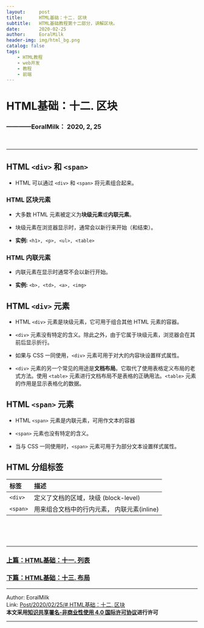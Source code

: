```yaml
---
layout:     post                    
title:      HTML基础：十二. 区块     
subtitle:   HTML基础教程第十二部分，讲解区块。
date:       2020-02-25           
author:     EoralMilk             
header-img: img/html_bg.png    
catalog: false                    
tags:        
    - HTML教程
    - web开发
    - 教程
    - 前端
---
```



# HTML基础：十二. 区块
### ————EoralMilk： 2020, 2, 25
<br/>  

---
## HTML `<div>` 和 `<span>`

- HTML 可以通过 `<div>` 和 `<span>` 将元素组合起来。

### HTML 区块元素

- 大多数 HTML 元素被定义为**块级元素**或**内联元素**。

- 块级元素在浏览器显示时，通常会以新行来开始（和结束）。

- **实例:** `<h1>, <p>, <ul>, <table>`

### HTML 内联元素

- 内联元素在显示时通常不会以新行开始。

- **实例:** `<b>, <td>, <a>, <img>`

## HTML `<div>` 元素

- HTML `<div>` 元素是块级元素，它可用于组合其他 HTML 元素的容器。

- `<div>` 元素没有特定的含义。除此之外，由于它属于块级元素，浏览器会在其前后显示折行。

- 如果与 CSS 一同使用，`<div>` 元素可用于对大的内容块设置样式属性。

- `<div>` 元素的另一个常见的用途是**文档布局**。它取代了使用表格定义布局的老式方法。使用 `<table>` 元素进行文档布局不是表格的正确用法。`<table>` 元素的作用是显示表格化的数据。

## HTML `<span>` 元素

- HTML `<span>` 元素是内联元素，可用作文本的容器

- `<span>` 元素也没有特定的含义。

- 当与 CSS 一同使用时，`<span>` 元素可用于为部分文本设置样式属性。

## HTML 分组标签

标签	|描述
:---    |:---
`<div>`	|定义了文档的区域，块级 (block-level)
`<span>`|用来组合文档中的行内元素， 内联元素(inline)

<br/>  
<br/>
<br/>

---  
### [上篇：HTML基础：十一. 列表]()
### [下篇：HTML基础：十三. 布局]()


---  

Author: EoralMilk  
Link: [Post/2020/02/25/# HTML基础：十二. 区块]()   
**本文采用[知识共享署名-非商业性使用 4.0 国际许可协议](https://creativecommons.org/licenses/by-nc-sa/4.0/)进行许可**  

---